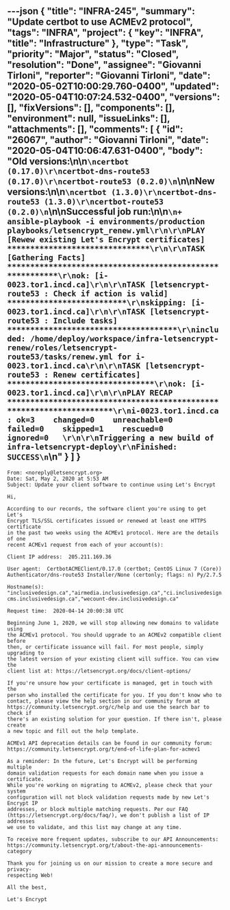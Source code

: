 ---json
{
  "title": "INFRA-245",
  "summary": "Update certbot to use ACMEv2 protocol",
  "tags": "INFRA",
  "project": {
    "key": "INFRA",
    "title": "Infrastructure"
  },
  "type": "Task",
  "priority": "Major",
  "status": "Closed",
  "resolution": "Done",
  "assignee": "Giovanni Tirloni",
  "reporter": "Giovanni Tirloni",
  "date": "2020-05-02T10:00:29.760-0400",
  "updated": "2020-05-04T10:07:24.532-0400",
  "versions": [],
  "fixVersions": [],
  "components": [],
  "environment": null,
  "issueLinks": [],
  "attachments": [],
  "comments": [
    {
      "id": "26067",
      "author": "Giovanni Tirloni",
      "date": "2020-05-04T10:06:47.631-0400",
      "body": "Old versions:\n\n```\ncertbot (0.17.0)\r\ncertbot-dns-route53 (0.17.0)\r\ncertbot-route53 (0.2.0)\n```\n\nNew versions:\n\n```\ncertbot (1.3.0)\r\ncertbot-dns-route53 (1.3.0)\r\ncertbot-route53 (0.2.0)\n```\n\nSuccessful job run:\n\n```\n+ ansible-playbook -i environments/production playbooks/letsencrypt_renew.yml\r\n\r\nPLAY [Rewew existing Let's Encrypt certificates] *******************************\r\n\r\nTASK [Gathering Facts] *********************************************************\r\nok: [i-0023.tor1.incd.ca]\r\n\r\nTASK [letsencrypt-route53 : Check if action is valid] **************************\r\nskipping: [i-0023.tor1.incd.ca]\r\n\r\nTASK [letsencrypt-route53 : Include tasks] *************************************\r\nincluded: /home/deploy/workspace/infra-letsencrypt-renew/roles/letsencrypt-route53/tasks/renew.yml for i-0023.tor1.incd.ca\r\n\r\nTASK [letsencrypt-route53 : Renew certificates] ********************************\r\nok: [i-0023.tor1.incd.ca]\r\n\r\nPLAY RECAP *********************************************************************\r\ni-0023.tor1.incd.ca        : ok=3    changed=0    unreachable=0    failed=0    skipped=1    rescued=0    ignored=0   \r\n\r\nTriggering a new build of infra-letsencrypt-deploy\r\nFinished: SUCCESS\n```\n"
    }
  ]
}
---
```
From: <noreply@letsencrypt.org>
Date: Sat, May 2, 2020 at 5:53 AM
Subject: Update your client software to continue using Let's Encrypt

Hi,

According to our records, the software client you're using to get Let's 
Encrypt TLS/SSL certificates issued or renewed at least one HTTPS certificate 
in the past two weeks using the ACMEv1 protocol. Here are the details of one 
recent ACMEv1 request from each of your account(s):

Client IP address:  205.211.169.36 

User agent:  CertbotACMEClient/0.17.0 (certbot; CentOS Linux 7 (Core)) Authenticator/dns-route53 Installer/None (certonly; flags: n) Py/2.7.5 

Hostname(s):  "inclusivedesign.ca","airmedia.inclusivedesign.ca","ci.inclusivedesign.ca","files.inclusivedesign.ca","guide.inclusivedesign.ca","hackathon.inclusivedesign.ca","lists.inclusivedesign.ca","pkg.inclusivedesign.ca","www.inclusivedesign.ca","aihec.inclusivedesign.ca","cities.inclusivedesign.ca","stories.cities.inclusivedesign.ca","wecount.inclusivedesign.ca","wecount-cms.inclusivedesign.ca","wecount-dev.inclusivedesign.ca" 

Request time:  2020-04-14 20:00:38 UTC 

Beginning June 1, 2020, we will stop allowing new domains to validate using 
the ACMEv1 protocol. You should upgrade to an ACMEv2 compatible client before 
then, or certificate issuance will fail. For most people, simply upgrading to 
the latest version of your existing client will suffice. You can view the 
client list at: https://letsencrypt.org/docs/client-options/

If you're unsure how your certificate is managed, get in touch with the 
person who installed the certificate for you. If you don't know who to 
contact, please view the help section in our community forum at 
https://community.letsencrypt.org/c/help and use the search bar to check if 
there's an existing solution for your question. If there isn't, please create 
a new topic and fill out the help template.

ACMEv1 API deprecation details can be found in our community forum: 
https://community.letsencrypt.org/t/end-of-life-plan-for-acmev1

As a reminder: In the future, Let's Encrypt will be performing multiple 
domain validation requests for each domain name when you issue a certificate. 
While you're working on migrating to ACMEv2, please check that your system 
configuration will not block validation requests made by new Let's Encrypt IP 
addresses, or block multiple matching requests. Per our FAQ 
(https://letsencrypt.org/docs/faq/), we don't publish a list of IP addresses 
we use to validate, and this list may change at any time.

To receive more frequent updates, subscribe to our API Announcements: 
https://community.letsencrypt.org/t/about-the-api-announcements-category 

Thank you for joining us on our mission to create a more secure and privacy-
respecting Web!

All the best,

Let's Encrypt
```

        